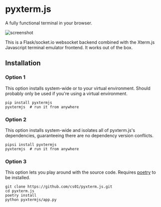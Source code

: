# pyxterm.js
A fully functional terminal in your browser.

![screenshot](https://github.com/cs01/pyxterm.js/raw/master/pyxtermjs.png)

This is a Flask/socket.io websocket backend combined with the Xterm.js Javascript terminal emulator frontend. It works out of the box.

## Installation

### Option 1
This option installs system-wide or to your virtual environment. Should probably only be used if you're using a virtual environment.
```
pip install pyxtermjs
pyxtermjs  # run it from anywhere
```

### Option 2
This option installs system-wide and isolates all of pyxterm.js's dependencies, guaranteeing there are no dependency version conflicts.
```
pipsi install pyxtermjs
pyxtermjs  # run it from anywhere
```

### Option 3
This option lets you play around with the source code. Requires [poetry](https://github.com/sdispater/poetry) to be installed.
```
git clone https://github.com/cs01/pyxterm.js.git
cd pyxterm.js
poetry install
python pyxtermjs/app.py
```

